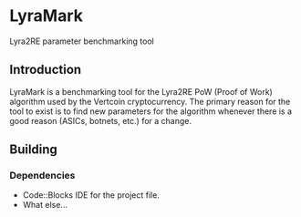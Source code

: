 # LyraMark

Lyra2RE parameter benchmarking tool

## Introduction

LyraMark is a benchmarking tool for the Lyra2RE PoW (Proof of Work) algorithm used by the Vertcoin cryptocurrency. The primary reason for the tool to exist is to find new parameters for the algorithm whenever there is a good reason (ASICs, botnets, etc.) for a change.

## Building

### Dependencies

* Code::Blocks IDE for the project file.
* What else...
